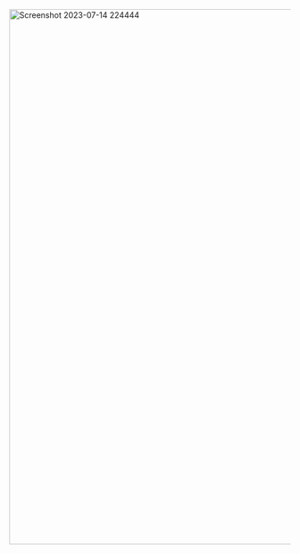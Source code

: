 <img width="960" alt="Screenshot 2023-07-14 224444" src="https://github.com/space47/cometLab_backend/assets/64299767/2a127ce1-a0ed-4451-9c24-ef0c4258fb9e">
